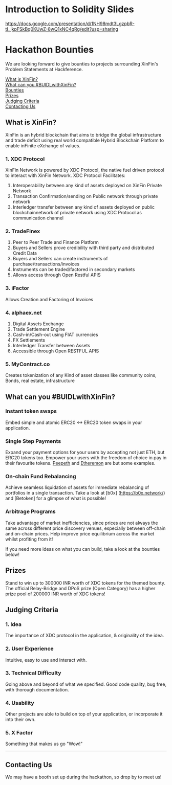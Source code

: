 # Introduction to Solidity Slides

https://docs.google.com/presentation/d/1NH98mdt3LgzpbR-tI_jkpFSkBq0KUwZ-8wQ1xNC4qRg/edit?usp=sharing


# Hackathon Bounties
We are looking forward to give bounties to projects surrounding XinFin's Problem Statements at Hackference.

<!-- Table Of Contents-->
[What is XinFin?](#what-is-xinfin)<br>
[What can you #BUIDLwithXinFin?](#what-can-you-buidlwithxinfin)<br>
[Bounties](#bounties)<br>
[Prizes](#prizes)<br>
[Judging Criteria](#judging-criteria)<br>
[Contacting Us](#contacting-us)

## What is XinFin?
XinFin is an hybrid blockchain that aims to bridge the global infrastructure and trade deficit using real world compatible
Hybrid Blockchain Platform to enable inFinite eXchange of values.

### 1. XDC Protocol
XinFin Network is powered by XDC Protocol, the native fuel driven protocol to interact with XinFin Network.
XDC Protocol Facilitates:
  1. Interoperability between any kind of assets deployed on XinFin Private Network
  2. Transaction Confirmation/sending on Public network through private network
  3. Interledger transfer between any kind of assets deployed on public blockchainnetwork of private network using XDC 
  Protocol as communication channel

### 2. TradeFinex
  1. Peer to Peer Trade and Finance Platform
  2. Buyers and Sellers prove credibility with third party and distributed Credit Data 
  3. Buyers and Sellers can create instruments of purchase/transactions/invoices
  4. Instruments can be traded/factored in secondary markets
  5. Allows access through Open Restful APIS

### 3. iFactor
Allows Creation and Factoring of Invoices

### 4. alphaex.net
  1. Digital Assets Exchange
  2. Trade Settlement Engine
  3. Cash-in/Cash-out using FIAT currencies
  4. FX Settlements
  5. Interledger Transfer between Assets
  6. Accessible through Open RESTFUL APIS

### 5. MyContract.co
Creates tokenization of any Kind of asset classes like community coins, Bonds, real estate, infrastructure

## What can you #BUIDLwithXinFin?

### Instant token swaps
Embed simple and atomic ERC20 <-> ERC20 token swaps in your application.

### Single Step Payments
Expand your payment options for your users by accepting not just ETH, but ERC20 tokens too. Empower your users with the freedom of choice in pay in their favourite tokens. [Peepeth](https://peepeth.com/a/crowdfunding) and [Etheremon](https://hackernoon.com/etheremon-integrates-with-kybers-on-chain-liquidity-protocol-a-new-payment-solution-for-ccbb36dfd595) are but some examples.

### On-chain Fund Rebalancing
Achieve seamless liquidation of assets for immediate rebalancing of portfolios in a single transaction. Take a look at [b0x] (https://b0x.network/) and [Betoken] for a glimpse of what is possible!

### Arbitrage Programs
Take advantage of market inefficiencies, since prices are not always the same across different price discovery venues, especially between off-chain and on-chain prices. Help improve price equilibrium across the market whilst profiting from it!

If you need more ideas on what you can build, take a look at the bounties below!



## Prizes
Stand to win up to 300000 INR worth of XDC tokens for the themed bounty. The official Relay-Bridge and DPoS prize (Open Category) has a higher prize pool of 200000 INR worth of XDC tokens!

## Judging Criteria
### 1. Idea
The importance of XDC protocol in the application, & originality of the idea.

### 2. User Experience
Intuitive, easy to use and interact with.

### 3. Technical Difficulty
Going above and beyond of what we specified. Good code quality, bug free, with thorough documentation.

### 4. Usability
Other projects are able to build on top of your application, or incorporate it into their own.

### 5. X Factor
Something that makes us go "Wow!"

---

## Contacting Us
We may have a booth set up during the hackathon, so drop by to meet us!
